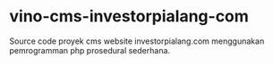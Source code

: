 vino-cms-investorpialang-com
============================

Source code proyek cms website investorpialang.com menggunakan pemrogramman php prosedural sederhana.
